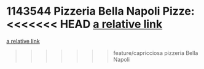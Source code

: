 1143544
Pizzeria Bella Napoli
Pizze:
<<<<<<< HEAD
[a relative link](pizze/margherita.md)
=======
[a relative link](pizze/capricciosa.md)
>>>>>>> feature/capricciosa
pizzeria Bella Napoli

